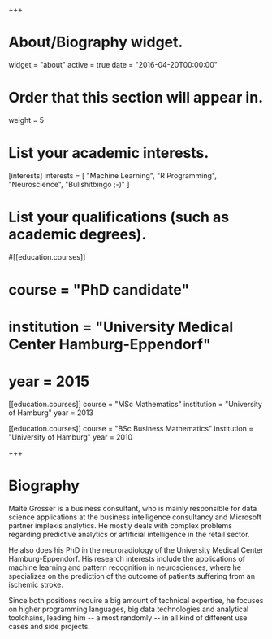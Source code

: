 +++
# About/Biography widget.
widget = "about"
active = true
date = "2016-04-20T00:00:00"

# Order that this section will appear in.
weight = 5

# List your academic interests.
[interests]
  interests = [
    "Machine Learning",
    "R Programming",
    "Neuroscience",
    "Bullshitbingo ;-)"
  ]

# List your qualifications (such as academic degrees).
#[[education.courses]]
#  course = "PhD candidate"
#  institution = "University Medical Center Hamburg-Eppendorf"
#  year = 2015

[[education.courses]]
  course = "MSc Mathematics"
  institution = "University of Hamburg"
  year = 2013

[[education.courses]]
  course = "BSc Business Mathematics"
  institution = "University of Hamburg"
  year = 2010
 
+++

# Biography

Malte Grosser is a business consultant, who is mainly responsible for data science applications at the business intelligence consultancy and Microsoft partner implexis analytics. He mostly deals with complex problems regarding predictive analytics or artificial intelligence in the retail sector.

He also does his PhD in the neuroradiology of the University Medical Center Hamburg-Eppendorf. His research interests include the applications of machine learning and pattern recognition in neurosciences, where he specializes on the prediction of the outcome of patients suffering from an ischemic stroke.

Since both positions require a big amount of technical expertise, he focuses on higher programming languages, big data technologies and analytical toolchains, leading him -- almost randomly -- in all kind of different use cases and side projects.